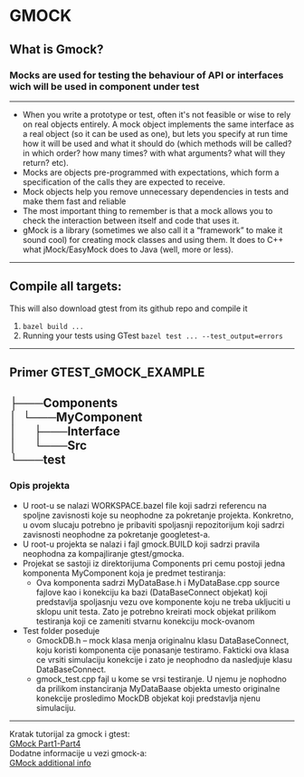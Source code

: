 # GMOCK 
## What is Gmock?
### Mocks are used for testing the behaviour of API or interfaces wich will be used in component under test
---
* When you write a prototype or test, often it's not feasible or wise to rely on real objects entirely. A mock object implements the same interface as a real object (so it can be used as one), but lets you specify at run time how it will be used and what it should do (which methods will be called? in which order? how many times? with what arguments? what will they return? etc).
* Mocks are objects pre-programmed with expectations, which form a specification of the calls they are expected to receive.
* Mock objects help you remove unnecessary dependencies in tests and make them fast and reliable
* The most important thing to remember is that a mock allows you to check the interaction between itself and code that uses it.
* gMock is a library (sometimes we also call it a “framework” to make it sound cool) for creating mock classes and using them. It does to C++ what jMock/EasyMock does to Java (well, more or less).
***
## Compile all targets:
This will also download gtest from its github repo and compile it

1.	```bazel build ...```
2.	Running your tests using GTest
```bazel test ... --test_output=errors```
***
## Primer GTEST_GMOCK_EXAMPLE
├───Components      
│&nbsp;&nbsp;└───MyComponent  
│&nbsp;&nbsp;&nbsp;&nbsp;&nbsp;&nbsp;├───Interface  
│&nbsp;&nbsp;&nbsp;&nbsp;&nbsp;&nbsp;└───Src  
└───test
---
### Opis projekta
* U root-u se nalazi WORKSPACE.bazel file koji sadrzi referencu na spoljne zavisnosti koje su neophodne za pokretanje projekta. Konkretno, u ovom slucaju potrebno je pribaviti spoljasnji repozitorijum koji sadrzi zavisnosti neophodne za pokretanje googletest-a.
* U root-u projekta se nalazi i fajl gmock.BUILD koji sadrzi pravila neophodna za kompajliranje gtest/gmocka.
* Projekat se sastoji iz direktorijuma Components pri cemu postoji jedna komponenta MyComponent koja je predmet testiranja:
    * Ova komponenta sadrzi MyDataBase.h i MyDataBase.cpp source fajlove kao i konekciju ka bazi (DataBaseConnect objekat) koji predstavlja spoljasnju vezu ove komponente koju ne treba ukljuciti u sklopu unit testa. Zato je potrebno kreirati mock objekat prilikom testiranja koji ce zameniti stvarnu konekciju mock-ovanom
* Test folder poseduje 
    * GmockDB.h – mock klasa menja originalnu klasu DataBaseConnect, koju koristi komponenta cije ponasanje testiramo. Fakticki ova klasa ce vrsiti simulaciju konekcije i zato je neophodno da nasledjuje klasu DataBaseConnect.
    * gmock_test.cpp fajl u kome se vrsi testiranje. U njemu je nophodno da prilikom instanciranja MyDataBaase objekta umesto originalne konekcije prosledimo MockDB objekat koji predstavlja njenu simulaciju.
***
Kratak tutorijal za gmock i gtest:  
[GMock Part1-Part4](https://www.youtube.com/watch?v=nbFXI9SDfbk&ab_channel=CodeSports)  
Dodatne informacije u vezi gmock-a:  
[GMock additional info](https://chromium.googlesource.com/external/github.com/google/googletest/+/refs/tags/release-1.8.0/googlemock/docs/ForDummies.md)





